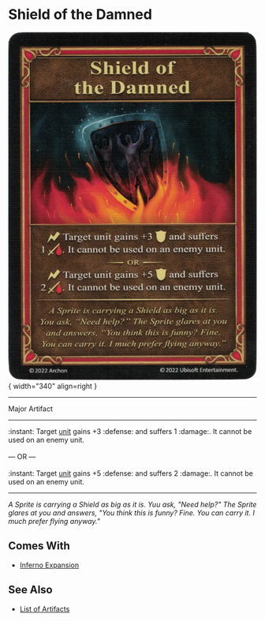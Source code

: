 # Shield of the Damned

![Shield of the Damned](../assets/artifacts_major-shield_of_the_damned.webp){ width="340" align=right }
___
Major Artifact
___
:instant: Target [unit](../units.md) gains +3 :defense: and suffers 1 :damage:. It cannot be used on an enemy unit.<br><br>— OR —<br><br>:instant: Target [unit](../units.md) gains +5 :defense: and suffers 2 :damage:. It cannot be used on an enemy unit.
___
*A Sprite is carrying a Shield as big as it is. Yuu ask, "Need help?" The Sprite glares at you and answers, "You think this is funny? Fine. You can carry it. I much prefer flying anyway."*


## Comes With

- [Inferno Expansion](../content.md)


## See Also

- [List of Artifacts](../artifacts.md)
